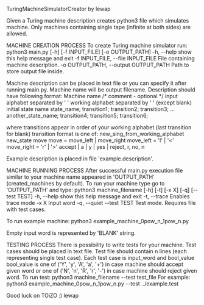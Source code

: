 TuringMachineSimulatorCreator by lewap

Given a Turing machine description creates python3 file which simulates machine.
Only machines containing single tape (infinite at both sides) are allowed.

MACHINE CREATION PROCESS
To create Turing machine simulator run:
    python3 main.py [-h] [-f INPUT_FILE] [-o OUTPUT_PATH]
        -h, --help            show this help message and exit
        -f INPUT_FILE, --file INPUT_FILE
                              File containing machine description.
        -o OUTPUT_PATH, --output OUTPUT_PATH
                              Path to store output file inside.


Machine description can be placed in text file or you can specify it after running main.py.
Machine name will be output filename.
Description should have following format:
Machine name
/* comment - optional */
input alphabet separated by ' '
working alphabet separated by ' ' (except blank)
initial state name
state_name; transition1; transition2; transition3; ...
another_state_name; transition4; transition5; transition6;

where transitions appear in order of your working alphabet (last transition for blank)
transition format is one of:
new_sing_from_working_alphabet new_state move
    move = move_left | move_right
    move_left = 'l' | '<'
    move_right = 'r' | '>'
accept | a | y | yes | reject, r, no, n

Example description is placed in file 'example.description'.

MACHINE RUNNING PROCESS
After successful main.py execution file similar to your machine name appeared in 'OUTPUT_PATH' (created_machines by default).
To run your machine type go to 'OUTPUT_PATH' and type:
    python3 machine_filename [-h] [-t] [-x X] [-q] [--test TEST]
        -h, --help   show this help message and exit
        -t, --trace  Enables trace mode
        -x X         Input word
        -q, --quiet
        --test TEST  Test mode. Requires file with test cases.

To run example machine:
    python3 example_machine_0pow_n_1pow_n.py

Empty input word is represented by 'BLANK' string.

TESTING PROCESS
There is possibility to write tests for your machine. Test cases should be placed in text file.
Test file should contain n lines (each representing single test case).
Each test case is input_word and bool_value
bool_value is one of ('Y', 'y', 'A', 'a', '+') in case machine should accept given word or one of ('N', 'n', 'R', 'r', '-') in case machine should reject given word.
To run test:
    python3 machine_filename --test test_file
For example:
    python3 example_machine_0pow_n_1pow_n.py --test ../example.test


Good luck on TOiZO :)
lewap